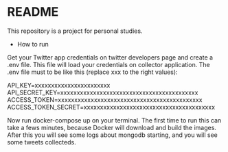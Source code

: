 README
======

This repository is a project for personal studies.


* How to run

Get your Twitter app credentials on twitter developers page and create a .env file. This file will load your credentials on collector application. The .env file must to be like this (replace xxx to the right values):

API_KEY=xxxxxxxxxxxxxxxxxxxxxxx
API_SECRET_KEY=xxxxxxxxxxxxxxxxxxxxxxxxxxxxxxxxxxxxxxxxxx
ACCESS_TOKEN=xxxxxxxxxxxxxxxxxxxxxxxxxxxxxxxxxxxxxxxxxxxx
ACCESS_TOKEN_SECRET=xxxxxxxxxxxxxxxxxxxxxxxxxxxxxxxxxxxxxxxx

Now run docker-compose up on your terminal. The first time to run this can take a fews minutes, because Docker will download and build the images. After this you will see some logs about mongodb starting, and you will see some tweets collecteds.